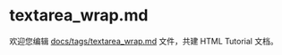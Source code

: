 textarea_wrap.md
===

欢迎您编辑 <a target="__blank" href="https://github.com/jaywcjlove/html-tutorial/blob/master/docs/tags/textarea_wrap.md">docs/tags/textarea_wrap.md</a> 文件，共建 HTML Tutorial 文档。